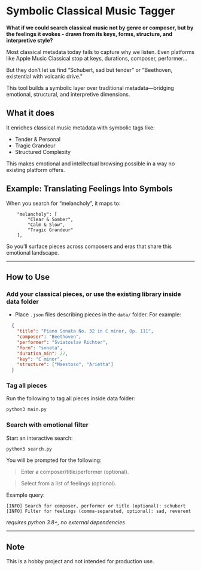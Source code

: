 # Symbolic Classical Music Tagger

**What if we could search classical music not by genre or composer, but by the feelings it evokes - drawn from its keys, forms, structure, and interpretive style?**

Most classical metadata today fails to capture why we listen. Even platforms like Apple Music Classical stop at keys, durations, composer, performer…

But they don’t let us find “Schubert, sad but tender” or “Beethoven, existential with volcanic drive.”

This tool builds a symbolic layer over traditional metadata—bridging emotional, structural, and interpretive dimensions.

## What it does
It enriches classical music metadata with symbolic tags like:

- Tender & Personal
- Tragic Grandeur
- Structured Complexity

This makes emotional and intellectual browsing possible in a way no existing platform offers.

## Example: Translating Feelings Into Symbols

When you search for “melancholy”, it maps to:

```
    "melancholy": [
        "Clear & Somber",
        "Calm & Slow",
        "Tragic Grandeur"
    ],
```
So you’ll surface pieces across composers and eras that share this emotional landscape.

---

## How to Use

### Add your classical pieces, or use the existing library inside data folder
- Place `.json` files describing pieces in the `data/` folder. For example:

```json
  {
    "title": "Piano Sonata No. 32 in C minor, Op. 111",
    "composer": "Beethoven",
    "performer": "Sviatoslav Richter",
    "form": "sonata",
    "duration_min": 27,
    "key": "C minor",
    "structure": ["Maestoso", "Arietta"]
  }
```

### Tag all pieces

Run the following to tag all pieces inside data folder:

```python
python3 main.py
```

### Search with emotional filter

Start an interactive search:

```python
python3 search.py
```
You will be prompted for the following:

> Enter a composer/title/performer (optional).

> Select from a list of feelings (optional).

Example query:

```
[INFO] Search for composer, performer or title (optional): schubert
[INFO] Filter for feelings (comma-separated, optional): sad, reverent
```

*requires python 3.8+, no external dependencies*

--- 

## Note

This is a hobby project and not intended for production use.
